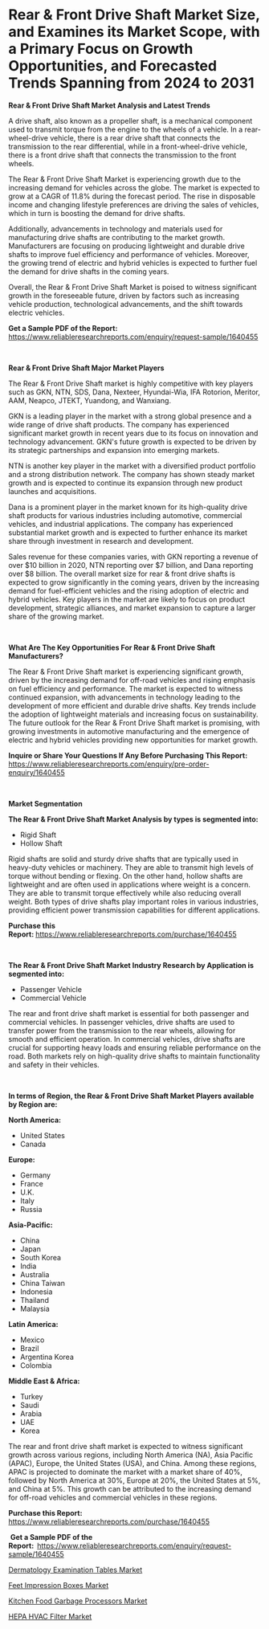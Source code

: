 <p><h1>Rear & Front Drive Shaft Market Size, and Examines its Market Scope, with a Primary Focus on Growth Opportunities, and Forecasted Trends Spanning from 2024 to 2031</h1></p><p><strong>Rear & Front Drive Shaft Market Analysis and Latest Trends</strong></p>
<p><p>A drive shaft, also known as a propeller shaft, is a mechanical component used to transmit torque from the engine to the wheels of a vehicle. In a rear-wheel-drive vehicle, there is a rear drive shaft that connects the transmission to the rear differential, while in a front-wheel-drive vehicle, there is a front drive shaft that connects the transmission to the front wheels.</p><p>The Rear & Front Drive Shaft Market is experiencing growth due to the increasing demand for vehicles across the globe. The market is expected to grow at a CAGR of 11.8% during the forecast period. The rise in disposable income and changing lifestyle preferences are driving the sales of vehicles, which in turn is boosting the demand for drive shafts.</p><p>Additionally, advancements in technology and materials used for manufacturing drive shafts are contributing to the market growth. Manufacturers are focusing on producing lightweight and durable drive shafts to improve fuel efficiency and performance of vehicles. Moreover, the growing trend of electric and hybrid vehicles is expected to further fuel the demand for drive shafts in the coming years.</p><p>Overall, the Rear & Front Drive Shaft Market is poised to witness significant growth in the foreseeable future, driven by factors such as increasing vehicle production, technological advancements, and the shift towards electric vehicles.</p></p>
<p><strong>Get a Sample PDF of the Report:&nbsp;</strong> <a href="https://www.reliableresearchreports.com/enquiry/request-sample/1640455">https://www.reliableresearchreports.com/enquiry/request-sample/1640455</a></p>
<p>&nbsp;</p>
<p><strong>Rear & Front Drive Shaft Major Market Players</strong></p>
<p><p>The Rear & Front Drive Shaft market is highly competitive with key players such as GKN, NTN, SDS, Dana, Nexteer, Hyundai-Wia, IFA Rotorion, Meritor, AAM, Neapco, JTEKT, Yuandong, and Wanxiang. </p><p>GKN is a leading player in the market with a strong global presence and a wide range of drive shaft products. The company has experienced significant market growth in recent years due to its focus on innovation and technology advancement. GKN's future growth is expected to be driven by its strategic partnerships and expansion into emerging markets.</p><p>NTN is another key player in the market with a diversified product portfolio and a strong distribution network. The company has shown steady market growth and is expected to continue its expansion through new product launches and acquisitions.</p><p>Dana is a prominent player in the market known for its high-quality drive shaft products for various industries including automotive, commercial vehicles, and industrial applications. The company has experienced substantial market growth and is expected to further enhance its market share through investment in research and development.</p><p>Sales revenue for these companies varies, with GKN reporting a revenue of over $10 billion in 2020, NTN reporting over $7 billion, and Dana reporting over $8 billion. The overall market size for rear & front drive shafts is expected to grow significantly in the coming years, driven by the increasing demand for fuel-efficient vehicles and the rising adoption of electric and hybrid vehicles. Key players in the market are likely to focus on product development, strategic alliances, and market expansion to capture a larger share of the growing market.</p></p>
<p>&nbsp;</p>
<p><strong>What Are The Key Opportunities For Rear & Front Drive Shaft Manufacturers?</strong></p>
<p><p>The Rear & Front Drive Shaft market is experiencing significant growth, driven by the increasing demand for off-road vehicles and rising emphasis on fuel efficiency and performance. The market is expected to witness continued expansion, with advancements in technology leading to the development of more efficient and durable drive shafts. Key trends include the adoption of lightweight materials and increasing focus on sustainability. The future outlook for the Rear & Front Drive Shaft market is promising, with growing investments in automotive manufacturing and the emergence of electric and hybrid vehicles providing new opportunities for market growth.</p></p>
<p><strong>Inquire or Share Your Questions If Any Before Purchasing This Report:</strong> <a href="https://www.reliableresearchreports.com/enquiry/pre-order-enquiry/1640455">https://www.reliableresearchreports.com/enquiry/pre-order-enquiry/1640455</a></p>
<p>&nbsp;</p>
<p><strong>Market Segmentation</strong></p>
<p><strong>The Rear & Front Drive Shaft Market Analysis by types is segmented into:</strong></p>
<p><ul><li>Rigid Shaft</li><li>Hollow Shaft</li></ul></p>
<p><p>Rigid shafts are solid and sturdy drive shafts that are typically used in heavy-duty vehicles or machinery. They are able to transmit high levels of torque without bending or flexing. On the other hand, hollow shafts are lightweight and are often used in applications where weight is a concern. They are able to transmit torque effectively while also reducing overall weight. Both types of drive shafts play important roles in various industries, providing efficient power transmission capabilities for different applications.</p></p>
<p><strong>Purchase this Report:&nbsp;</strong><a href="https://www.reliableresearchreports.com/purchase/1640455">https://www.reliableresearchreports.com/purchase/1640455</a></p>
<p>&nbsp;</p>
<p><strong>The Rear & Front Drive Shaft Market Industry Research by Application is segmented into:</strong></p>
<p><ul><li>Passenger Vehicle</li><li>Commercial Vehicle</li></ul></p>
<p><p>The rear and front drive shaft market is essential for both passenger and commercial vehicles. In passenger vehicles, drive shafts are used to transfer power from the transmission to the rear wheels, allowing for smooth and efficient operation. In commercial vehicles, drive shafts are crucial for supporting heavy loads and ensuring reliable performance on the road. Both markets rely on high-quality drive shafts to maintain functionality and safety in their vehicles.</p></p>
<p>&nbsp;</p>
<p><strong>In terms of Region, the Rear & Front Drive Shaft Market Players available by Region are:</strong></p>
<p>
    <p> <strong> North America: </strong>
        <ul>
            <li>United States</li>
            <li>Canada</li>
        </ul>
        </p> 
    <p> <strong> Europe: </strong>
        <ul>
            <li>Germany</li>
            <li>France</li>
            <li>U.K.</li>
            <li>Italy</li>
            <li>Russia</li>
        </ul>
        </p> 
    <p> <strong> Asia-Pacific: </strong>
        <ul>
            <li>China</li>
            <li>Japan</li>
            <li>South Korea</li>
            <li>India</li>
            <li>Australia</li>
            <li>China Taiwan</li>
            <li>Indonesia</li>
            <li>Thailand</li>
            <li>Malaysia</li>
        </ul>
        </p> 
    <p> <strong> Latin America: </strong>
        <ul>
            <li>Mexico</li>
            <li>Brazil</li>
            <li>Argentina Korea</li>
            <li>Colombia</li>
        </ul>
        </p> 
    <p> <strong> Middle East & Africa: </strong>
        <ul>
            <li>Turkey</li>
            <li>Saudi</li>
            <li>Arabia</li>
            <li>UAE</li>
            <li>Korea</li>
        </ul>
    </p>
    </p>
<p><p>The rear and front drive shaft market is expected to witness significant growth across various regions, including North America (NA), Asia Pacific (APAC), Europe, the United States (USA), and China. Among these regions, APAC is projected to dominate the market with a market share of 40%, followed by North America at 30%, Europe at 20%, the United States at 5%, and China at 5%. This growth can be attributed to the increasing demand for off-road vehicles and commercial vehicles in these regions.</p></p>
<p><strong>Purchase this Report: </strong><a href="https://www.reliableresearchreports.com/purchase/1640455">https://www.reliableresearchreports.com/purchase/1640455</a></p>
<p>&nbsp;<strong>Get a Sample PDF of the Report:&nbsp;&nbsp;</strong><a href="https://www.reliableresearchreports.com/enquiry/request-sample/1640455">https://www.reliableresearchreports.com/enquiry/request-sample/1640455</a></p>
<p><strong></strong></p>
<p><p><a href="https://view.publitas.com/reportprime-1/decoding-the-dermatology-examination-tables-market-a-deep-dive-into-the-latest-market-trends-market-segmentation-and-competitive-analysis/">Dermatology Examination Tables Market</a></p><p><a href="https://view.publitas.com/reportprime-1/feet-impression-boxes-market-research-report-the-key-to-successful-business-strategy-forecasted-for-period-from-2023-2030/">Feet Impression Boxes Market</a></p><p><a href="https://view.publitas.com/reportprime-1/kitchen-food-garbage-processors-market-size-and-examines-its-market-scope-with-a-primary-focus-on-growth-opportunities-and-forecasted-trends-spanning-from-2023-to-2030/">Kitchen Food Garbage Processors Market</a></p><p><a href="https://iodized-pantydraco-05c.notion.site/HEPA-HVAC-Filter-Market-Furnish-Information-about-Market-Size-Market-Share-Market-Dynamics-and-Pr-a6f22e156c7048d4aaea3febf12ec293">HEPA HVAC Filter Market</a></p></p>